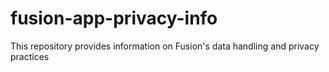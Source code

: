 # fusion-app-privacy-info
This repository provides information on Fusion's data handling and privacy practices
